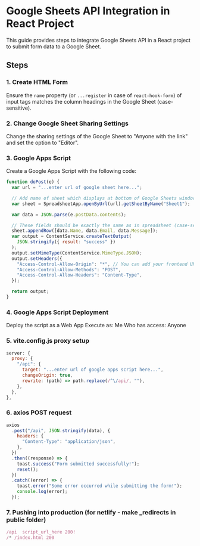 # Google Sheets API Integration in React Project

This guide provides steps to integrate Google Sheets API in a React project to submit form data to a Google Sheet.

## Steps

### 1. Create HTML Form

Ensure the `name` property (or `...register` in case of `react-hook-form`) of input tags matches the column headings in the Google Sheet (case-sensitive).

### 2. Change Google Sheet Sharing Settings

Change the sharing settings of the Google Sheet to "Anyone with the link" and set the option to "Editor".

### 3. Google Apps Script

Create a Google Apps Script with the following code:

```javascript
function doPost(e) {
  var url = "...enter url of google sheet here...";

  // Add name of sheet which displays at bottom of Google Sheets window (default - Sheet1)
  var sheet = SpreadsheetApp.openByUrl(url).getSheetByName("Sheet1");

  var data = JSON.parse(e.postData.contents);

  // These fields should be exactly the same as in spreadsheet (case-sensitive)
  sheet.appendRow([data.Name, data.Email, data.Message]);
  var output = ContentService.createTextOutput(
    JSON.stringify({ result: "success" })
  );
  output.setMimeType(ContentService.MimeType.JSON);
  output.setHeaders({
    "Access-Control-Allow-Origin": "*", // You can add your frontend URL here instead of *
    "Access-Control-Allow-Methods": "POST",
    "Access-Control-Allow-Headers": "Content-Type",
  });

  return output;
}
```

### 4. Google Apps Script Deployment

Deploy the script as a Web App
Execute as: Me
Who has access: Anyone

### 5. vite.config.js proxy setup

```javascript
server: {
  proxy: {
    "/api": {
      target: "...enter url of google apps script here...",
      changeOrigin: true,
      rewrite: (path) => path.replace(/^\/api/, ""),
    },
  },
},
```

### 6. axios POST request

```javascript
axios
  .post("/api", JSON.stringify(data), {
    headers: {
      "Content-Type": "application/json",
    },
  })
  .then((response) => {
    toast.success("Form submitted successfully!");
    reset();
  })
  .catch((error) => {
    toast.error("Some error occurred while submitting the form!");
    console.log(error);
  });
```

### 7. Pushing into production (for netlify - make _redirects in public folder)

```javascript
/api  script_url_here 200!
/* /index.html 200
```